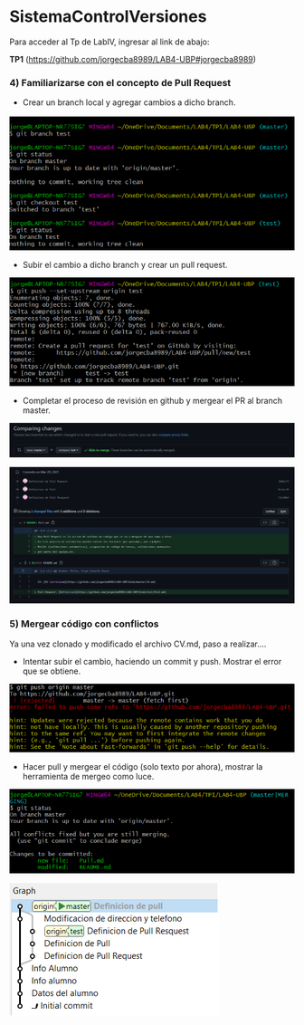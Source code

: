 # SistemaControlVersiones

Para acceder al Tp de LabIV, ingresar al link de abajo:

**TP1** (https://github.com/jorgecba8989/LAB4-UBP#jorgecba8989)


### __4) Familiarizarse con el concepto de Pull Request__

* Crear un branch local y agregar cambios a dicho branch.

 ![](img/branch.png "Se crea un branch")

* Subir el cambio a dicho branch y crear un pull request.

 ![](img/branchV2.png "Se sube los archivos a mi repositorio al branch creado")

* Completar el proceso de revisión en github y mergear el PR al branch master.

 ![](img/branchV3.png "Hago el Pull Request en Git")

 ![](img/branchV4.png "Se visualiza las comparaciones que los archivos")


### __5) Mergear código con conflictos__

Ya una vez clonado y modificado el archivo CV.md, paso a realizar....
* Intentar subir el cambio, haciendo un commit y push. Mostrar el error que se obtiene.

 ![](img/mergear.png "Visualizacion del error")


* Hacer pull y mergear el código (solo texto por ahora), mostrar la herramienta de mergeo como luce.

 ![](img/mergearV2.png "Visualizacion del estado")

 ![](img/mergearV3.png "Visualizacion de las ramas con SmartGit")
